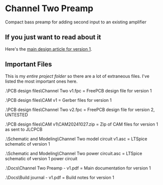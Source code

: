 # Channel Two Preamp

Compact bass preamp for adding second input to an existing amplifier

## If you just want to read about it

Here's the [main design article for version 1](https://raw.githubusercontent.com/bassistTech/ChannelTwoPreamp/main/Docs/Channel%20Two%20Preamp%20-%20v1.pdf).

## Important Files

This is my *entire project folder* so there are a lot of extraneous files. I've listed the most important ones here.

.\PCB design files\Channel Two v1.fpc = FreePCB design file for version 1

.\PCB design files\CAM v1 = Gerber files for version 1

.\PCB design files\Channel Two v2.fpc = FreePCB design file for version 2, UNTESTED

.\PCB design files\CAM v1\CAM20241027.zip = Zip of CAM files for version 1 as sent to JLCPCB

.\Schematic and Modeling\Channel Two model circuit v1.asc = LTSpice schematic of version 1

.\Schematic and Modeling\Channel Two power circuit.asc = LTSpice schematic of version 1 power circuit

.\Docs\Channel Two Preamp - v1.pdf = Main documentation for version 1

.\Docs\Build journal - v1.pdf = Build notes for version 1
